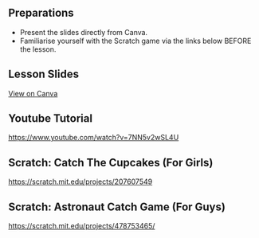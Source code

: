 ## Preparations
- Present the slides directly from Canva. 
- Familiarise yourself with the Scratch game via the links below BEFORE the lesson.

## Lesson Slides
[View on Canva](https://www.canva.com/design/DAFXdSXXCLE/9zLfSl_J4gAPgqnVA6TckQ/view?utm_content=DAFXdSXXCLE&utm_campaign=designshare&utm_medium=link2&utm_source=sharebutton)

## Youtube Tutorial
https://www.youtube.com/watch?v=7NN5v2wSL4U

## Scratch: Catch The Cupcakes (For Girls)
https://scratch.mit.edu/projects/207607549

## Scratch: Astronaut Catch Game (For Guys)
https://scratch.mit.edu/projects/478753465/
